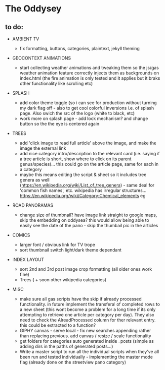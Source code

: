 # The Oddysey
## to do:

- AMBIENT TV
  - fix formatting, buttons, categories, plaintext, jekyll theming   
  
- GEOCONTEXT ANIMATIONS
  - start collecting weather animations and tweaking them so the js/gas weather animation feature correctly injects them as backgrounds on index.html (the fire animation is only tested and it applies but it braks other functionality like scrolling etc)

- SPLASH  
  - add color theme toggle (so i can see for production without turning my dark flag off - also to get cool colorful inversions i.e. of splash page. Also swich the src of the logo (white to black, etc)
  - work more on splash page - add lock mechanism? and change button so the the eye is centered again  

- TREES
  - add 'click image to read full article' above the image, and make the image the external link
  - add nice category intro/description to the relevant card (i.e. saying if a tree article is short, show where to click on its 
    parent genus/species)... this could go on the article page, same for each in a category
  - maybe this means editing the script & sheet so it includes tree genera as well         
        (https://en.wikipedia.org/wiki/List_of_tree_genera) - same deal for 'common fish names', etc. wikipedia has irregular structures... https://en.wikipedia.org/wiki/Category:Chemical_elements eg

- ROAD PANORAMAS
  -  change size of thumbnail? have image link straight to google maps, skip the embedding on oddysea? this would allow being able to easily see the date of the pano - skip the thumbail pic in the articles

- COMICS
  - larger font / obvious link for TV trope
  - sort thumbnail switch light/dark theme dependant

- INDEX LAYOUT
  - sort 2nd and 3rd post image crop formatting (all older ones work fine)
  - Trees ( + soon other wikipedia categories)
      
- MISC
  - make sure all gas scripts have the skip if already processed functionality. in future implement the transferal of completed rows to a new sheet (this wont become a problem for a long time if its only attempting to retrieve one article per category per day). They also need to check the AlreadProcessed column for ther relevant entry. this could be extracted to a function? 
  - GIPHY canvas - serve local - fix new searches appending rather than replacing previous. add canvas / resize / scale functionality
  - get folders for categories auto generated inside _posts (simple as adding dirs in the paths of generated posts...)
  - Write a master script to run all the individual scripts when they've all been run and tested individually - implementing the master mode flag (already done on the streetview pano category)
